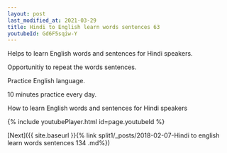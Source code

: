 ```yaml
---
layout: post
last_modified_at: 2021-03-29
title: Hindi to English learn words sentences 63 
youtubeId: Gd6F5sqiw-Y
---
```

 
 
Helps to learn English words and sentences for Hindi speakers.

Opportunitiy to repeat the words sentences. 

Practice English language. 
 
10 minutes practice every day. 
 
How to learn English words and sentences for Hindi speakers 
 
{% include youtubePlayer.html id=page.youtubeId %}
 
 
[Next]({{ site.baseurl }}{% link  split1/_posts/2018-02-07-Hindi to english learn words sentences 134 .md%})
 
